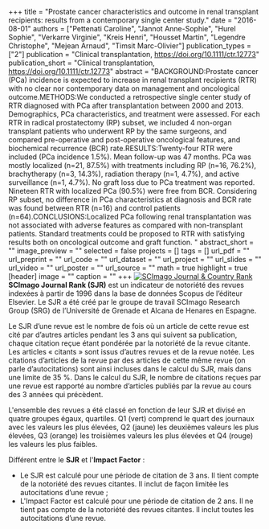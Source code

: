 +++
title = "Prostate cancer characteristics and outcome in renal transplant recipients: results from a contemporary single center study."
date = "2016-08-01"
authors = ["Pettenati Caroline", "Jannot Anne-Sophie", "Hurel Sophie", "Verkarre Virginie", "Kreis Henri", "Housset Martin", "Legendre Christophe", "Mejean Arnaud", "Timsit Marc-Olivier"]
publication_types = ["2"]
publication = "Clinical transplantation, https://doi.org/10.1111/ctr.12773"
publication_short = "Clinical transplantation, https://doi.org/10.1111/ctr.12773"
abstract = "BACKGROUND:Prostate cancer (PCa) incidence is expected to increase in renal transplant recipients (RTR) with no clear nor contemporary data on management and oncological outcome.METHODS:We conducted a retrospective single center study of RTR diagnosed with PCa after transplantation between 2000 and 2013. Demographics, PCa characteristics, and treatment were assessed. For each RTR in radical prostatectomy (RP) subset, we included 4 non-organ transplant patients who underwent RP by the same surgeons, and compared pre-operative and post-operative oncological features, and biochemical recurrence (BCR) rate.RESULTS:Twenty-four RTR were included (PCa incidence 1.5%). Mean follow-up was 47 months. PCa was mostly localized (n=21, 87.5%) with treatments including RP (n=16, 76.2%), brachytherapy (n=3, 14.3%), radiation therapy (n=1, 4.7%), and active surveillance (n=1, 4.7%). No graft loss due to PCa treatment was reported. Nineteen RTR with localized PCa (90.5%) were free from BCR. Considering RP subset, no difference in PCa characteristics at diagnosis and BCR rate was found between RTR (n=16) and control patients (n=64).CONCLUSIONS:Localized PCa following renal transplantation was not associated with adverse features as compared with non-transplant patients. Standard treatments could be proposed to RTR with satisfying results both on oncological outcome and graft function. "
abstract_short = ""
image_preview = ""
selected = false
projects = []
tags = []
url_pdf = ""
url_preprint = ""
url_code = ""
url_dataset = ""
url_project = ""
url_slides = ""
url_video = ""
url_poster = ""
url_source = ""
math = true
highlight = true
[header]
image = ""
caption = ""
+++
<a href="https://www.scimagojr.com/journalsearch.php?q=21038&amp;tip=sid&amp;exact=no" title="SCImago Journal &amp; Country Rank"><img border="0" src="https://www.scimagojr.com/journal_img.php?id=21038" alt="SCImago Journal &amp; Country Rank"  /></a>
**SCImago Journal Rank (SJR)** est un indicateur de notoriété des revues indexées à partir de 1996 dans la base de données Scopus de l’éditeur Elsevier. Le SJR a été créé par le groupe de travail SCImago Research Group (SRG) de l’Université de Grenade et Alcana de Henares en Espagne.  
  
Le SJR d’une revue est le nombre de fois où un article de cette revue est cité par d’autres articles pendant les 3 ans qui suivent sa publication, chaque citation reçue étant pondérée par la notoriété de la revue citante. Les articles « citants » sont issus d’autres revues et de la revue notée. Les citations d’articles de la revue par des articles de cette même revue (on parle d’autocitations) sont ainsi incluses dans le calcul du SJR, mais dans une limite de 35 %. Dans le calcul du SJR, le nombre de citations reçues par une revue est rapporté au nombre d’articles publiés par la revue au cours des 3 années qui précèdent.  
  
L'ensemble des revues a été classé en fonction de leur SJR et divisé en quatre groupes égaux, quartiles. Q1 (vert) comprend le quart des journaux avec les valeurs les plus élevées, Q2 (jaune) les deuxièmes valeurs les plus élevées, Q3 (orange) les troisièmes valeurs les plus élevées et Q4 (rouge) les valeurs les plus faibles.  
  
Différent entre le **SJR** et l'**Impact Factor** :  
- Le SJR est calculé pour une période de citation de 3 ans. Il tient compte de la notoriété des revues citantes. Il inclut de façon limitée les autocitations d’une revue ;  
- L'Impact Factor est calculé pour une période de citation de 2 ans. Il ne tient pas compte de la notoriété des revues citantes. Il inclut toutes les autocitations d’une revue.
